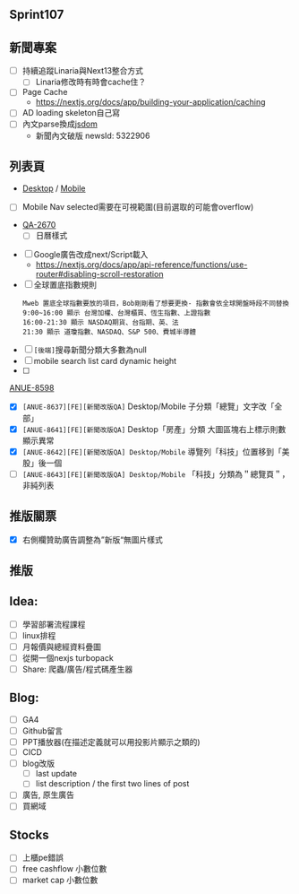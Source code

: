 ## Sprint107

## 新聞專案

* [ ] 持續追蹤Linaria與Next13整合方式
	* [ ] Linaria修改時有時會cache住？
 * [ ] Page Cache
	 * https://nextjs.org/docs/app/building-your-application/caching
* [ ] AD loading skeleton自己寫
* [ ] 內文parse換成[jsdom](https://www.npmjs.com/package/jsdom)
	* 新聞內文破版 newsId:   5322906  

## 列表頁
* [Desktop](https://app.zeplin.io/project/576287bda89e8aa7045cfba5/screen/64bf3d5ab80488509d649a7e) /  [Mobile](https://app.zeplin.io/project/576287bda89e8aa7045cfba5/screen/64d0b64c955b232302230055)

* [ ] Mobile Nav selected需要在可視範圍(目前選取的可能會overflow)
* [QA-2670](https://cnyesrd.atlassian.net/browse/QA-2670)
	* [ ] 日曆樣式
* [ ] Google廣告改成next/Script載入
	* https://nextjs.org/docs/app/api-reference/functions/use-router#disabling-scroll-restoration
* [ ] 全球置底指數規則
	```
	Mweb 置底全球指數要放的項目，Bob剛剛看了想要更換- 指數會依全球開盤時段不同替換  
	9:00~16:00 顯示 台灣加權、台灣櫃買、恆生指數、上證指數　
	16:00-21:30 顯示 NASDAQ期貨、台指期、英、法  
	21:30 顯示 道瓊指數、NASDAQ、S&P 500、費城半導體
	```
* [ ] `[後端]`搜尋新聞分類大多數為null
* [ ] mobile search list card dynamic height
* [ ] 

[ANUE-8598](https://cnyesrd.atlassian.net/browse/ANUE-8598)
* [x]  `[ANUE-8637][FE][新聞改版QA]` Desktop/Mobile 子分類「總覽」文字改「全部」
* [x] `[ANUE-8641][FE][新聞改版QA]` Desktop「房產」分類 大圖區塊右上標示則數顯示異常
* [x] `[ANUE-8642][FE][新聞改版QA] Desktop/Mobile` 導覽列「科技」位置移到「美股」後一個
* [ ] `[ANUE-8643][FE][新聞改版QA] Desktop/Mobile` 「科技」分類為＂總覽頁＂，非純列表

## 推版關票 
* [x] 右側欄贊助廣告調整為”新版“無圖片樣式 

## 推版


## Idea:
* [ ] 學習部署流程課程
* [ ] linux排程
* [ ] 月報價與總經資料疊圖
* [ ] 從開一個nexjs turbopack
* [ ] Share: 爬蟲/廣告/程式碼產生器

## Blog: 
* [ ] GA4
* [ ] Github留言
* [ ] PPT播放器(在描述定義就可以用投影片顯示之類的)
* [ ] CICD
* [ ] blog改版
	* [ ] last update
	* [ ] list description / the first two lines of post
* [ ] 廣告, 原生廣告
* [ ] 買網域

## Stocks
* [ ] 上櫃pe錯誤
* [ ] free cashflow 小數位數
* [ ] market cap 小數位數